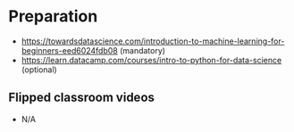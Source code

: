  # Preparation
- https://towardsdatascience.com/introduction-to-machine-learning-for-beginners-eed6024fdb08 (mandatory)
- https://learn.datacamp.com/courses/intro-to-python-for-data-science (optional)

## Flipped classroom videos
- N/A



